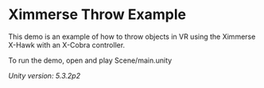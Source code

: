 # Ximmerse Throw Example
This demo is an example of how to throw objects in VR using the Ximmerse X-Hawk with an X-Cobra controller.

To run the demo, open and play Scene/main.unity

*Unity version: 5.3.2p2*